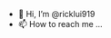 - 👋 Hi, I’m @ricklui919
- 📫 How to reach me ...

<!---
ricklui919/ricklui919 is a ✨ special ✨ repository because its `README.md` (this file) appears on your GitHub profile.
You can click the Preview link to take a look at your changes.
--->
